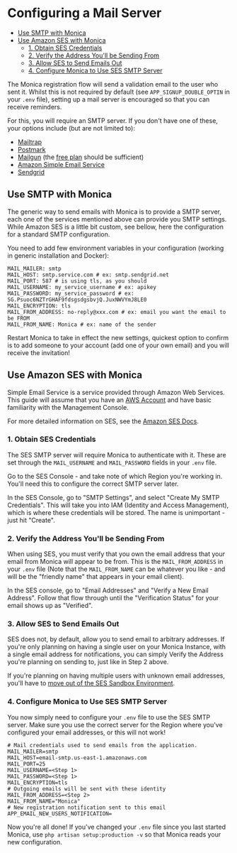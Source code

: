 # Configuring a Mail Server <!-- omit in toc -->

- [Use SMTP with Monica](#use-smtp-with-monica)
- [Use Amazon SES with Monica](#use-amazon-ses-with-monica)
  - [1. Obtain SES Credentials](#1-obtain-ses-credentials)
  - [2. Verify the Address You'll be Sending From](#2-verify-the-address-youll-be-sending-from)
  - [3. Allow SES to Send Emails Out](#3-allow-ses-to-send-emails-out)
  - [4. Configure Monica to Use SES SMTP Server](#4-configure-monica-to-use-ses-smtp-server)

The Monica registration flow will send a validation email to the user who sent it. Whilst this is not required by default (see `APP_SIGNUP_DOUBLE_OPTIN` in your `.env` file), setting up a mail server is encouraged so that you can receive reminders.

For this, you will require an SMTP server. If you don't have one of these, your options include (but are not limited to):

* [Mailtrap](https://mailtrap.io/)
* [Postmark](https://postmarkapp.com/)
* [Mailgun](https://signup.mailgun.com/new/signup) (the [free plan](https://www.mailgun.com/pricing) should be sufficient)
* [Amazon Simple Email Service](https://aws.amazon.com/ses/)
* [Sendgrid](https://sendgrid.com)

## Use SMTP with Monica

The generic way to send emails with Monica is to provide a SMTP server, each one of the services mentioned above can provide you SMTP settings. While Amazon SES is a little bit custom, see bellow, here the configuration for a standard SMTP configuration.

You need to add few environment variables in your configuration (working in generic installation and Docker):
```
MAIL_MAILER: smtp
MAIL_HOST: smtp.service.com # ex: smtp.sendgrid.net
MAIL_PORT: 587 # is using tls, as you should
MAIL_USERNAME: my_service_username # ex: apikey
MAIL_PASSWORD: my_service_password # ex: SG.Psuoc6NZTrGHAF9fdsgsdgsbvjQ.JuxNWVYmJ8LE0
MAIL_ENCRYPTION: tls
MAIL_FROM_ADDRESS: no-reply@xxx.com # ex: email you want the email to be FROM
MAIL_FROM_NAME: Monica # ex: name of the sender
```

Restart Monica to take in effect the new settings, quickest option to confirm is to add someone to your account (add one of your own email) and you will receive the invitation!


## Use Amazon SES with Monica

Simple Email Service is a service provided through Amazon Web Services. This guide will assume that you have an [AWS Account](https://aws.amazon.com/) and have basic familiarity with the Management Console.

For more detailed information on SES, see the [Amazon SES Docs](https://docs.aws.amazon.com/ses/latest/DeveloperGuide/choose-email-sending-method.html).

### 1. Obtain SES Credentials

The SES SMTP server will require Monica to authenticate with it. These are set through the `MAIL_USERNAME` and `MAIL_PASSWORD` fields in your `.env` file.

Go to the SES Console - and take note of which Region you're working in. You'll need this to configure the correct SMTP server later.

In the SES Console, go to "SMTP Settings", and select "Create My SMTP Credentials". This will take you into IAM (Identity and Access Management), which is where these credentials will be stored. The name is unimportant - just hit "Create".



### 2. Verify the Address You'll be Sending From

When using SES, you must verify that you own the email address that your email from Monica will appear to be from. This is the `MAIL_FROM_ADDRESS` in your `.env` file (Note that the `MAIL_FROM_NAME` can be whatever you like - and will be the "friendly name" that appears in your email client).

In the SES console, go to "Email Addresses" and "Verify a New Email Address". Follow that flow through until the "Verification Status" for your email shows up as "Verified".



### 3. Allow SES to Send Emails Out

SES does not, by default, allow you to send email to arbitrary addresses. If you're only planning on having a single user on your Monica Instance, with a single email address for notifications, you can simply Verify the Address you're planning on sending to, just like in Step 2 above.

If you're planning on having multiple users with unknown email addresses, you'll have to [move out of the SES Sandbox Environment](https://docs.aws.amazon.com/ses/latest/DeveloperGuide/request-production-access.html).



### 4. Configure Monica to Use SES SMTP Server

You now simply need to configure your `.env` file to use the SES SMTP server. Make sure you use the correct server for the Region where you've configured your email addresses, or this will not work!

```
# Mail credentials used to send emails from the application.
MAIL_MAILER=smtp
MAIL_HOST=email-smtp.us-east-1.amazonaws.com
MAIL_PORT=25
MAIL_USERNAME=<Step 1>
MAIL_PASSWORD=<Step 1>
MAIL_ENCRYPTION=tls
# Outgoing emails will be sent with these identity
MAIL_FROM_ADDRESS=<Step 2>
MAIL_FROM_NAME="Monica"
# New registration notification sent to this email
APP_EMAIL_NEW_USERS_NOTIFICATION=
```



Now you're all done! If you've changed your `.env` file since you last started Monica, use `php artisan setup:production -v` so that Monica reads your new configuration.
